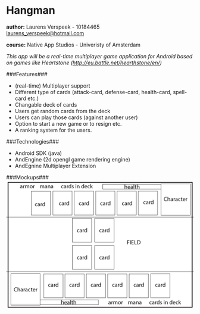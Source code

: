 Hangman
=======

**author:** Laurens Verspeek - 10184465<br>
            laurens_verspeek@hotmail.com

**course:** Native App Studios - Univeristy of Amsterdam

_This app will be a real-time multiplayer game application for Android based on games like Heartstone (http://eu.battle.net/hearthstone/en/)_


###Features###
- (real-time) Multiplayer support
- Different type of cards (attack-card, defense-card, health-card, spell-card etc.)
- Changable deck of cards
- Users get random cards from the deck
- Users can play those cards (against another user)
- Option to start a new game or to resign etc.
- A ranking system for the users. 

###Technologies###
- Android SDK (java)
- AndEngine (2d opengl game rendering engine)
- AndEgnine Multiplayer Extension

###Mockups###
![Battlefield](doc/battlefield.png "Battlefield")
